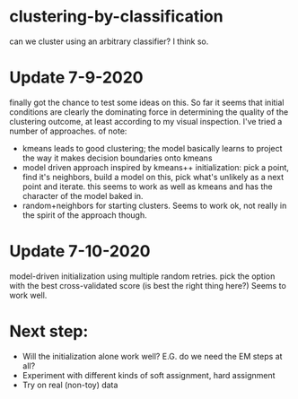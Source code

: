 # clustering-by-classification
can we cluster using an arbitrary classifier? I think so.

# Update 7-9-2020
finally got the chance to test some ideas on this. So far it seems that initial conditions are clearly the dominating force in determining the quality of the clustering outcome, at least according to my visual inspection. I've tried a number of approaches. of note:
- kmeans leads to good clustering; the model basically learns to project the way it makes decision boundaries onto kmeans
- model driven approach inspired by kmeans++ initialization: pick a point, find it's neighbors, build a model on this, pick what's unlikely as a next point and iterate. this seems to work as well as kmeans and has the character of the model baked in. 
- random+neighbors for starting clusters. Seems to work ok, not really in the spirit of the approach though. 

# Update 7-10-2020
model-driven initialization using multiple random retries. pick the option with the best cross-validated score (is best the right thing here?) Seems to work well. 

# Next step:
- Will the initialization alone work well? E.G. do we need the EM steps at all? 
- Experiment with different kinds of soft assignment, hard assignment
- Try on real (non-toy) data 
